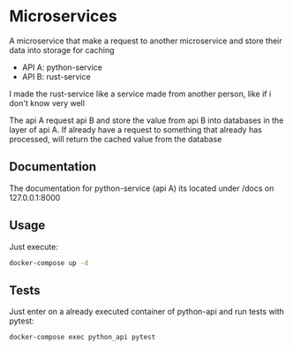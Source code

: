 # Microservices

A microservice that make a request to another microservice and store their data into storage for caching

- API A: python-service
- API B: rust-service

I made the rust-service like a service made from another person, like if i don't know very well

The api A request api B and store the value from api B into databases in the layer of api A. If already have a request to something that already has processed, will return the cached value from the database

## Documentation

The documentation for python-service (api A) its located under /docs on 127.0.0.1:8000

## Usage

Just execute:
```bash
docker-compose up -d
```

## Tests

Just enter on a already executed container of python-api and run tests with pytest:

```bash
docker-compose exec python_api pytest
```

